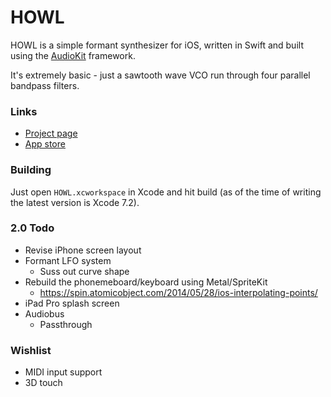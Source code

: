 # HOWL

HOWL is a simple formant synthesizer for iOS, written in Swift and built using the [AudioKit](https://github.com/audiokit/AudioKit) framework.

It's extremely basic - just a sawtooth wave VCO run through four parallel bandpass filters.

### Links

- [Project page](http://protonome.com/apps/howl/)
- [App store](https://itunes.apple.com/us/app/howl-a-formant-synthesizer/id1067562312)

### Building

Just open `HOWL.xcworkspace` in Xcode and hit build (as of the time of writing the latest version is Xcode 7.2).

### 2.0 Todo

- Revise iPhone screen layout
- Formant LFO system
    - Suss out curve shape
- Rebuild the phonemeboard/keyboard using Metal/SpriteKit
    - https://spin.atomicobject.com/2014/05/28/ios-interpolating-points/
- iPad Pro splash screen
- Audiobus
    - Passthrough

### Wishlist

- MIDI input support
- 3D touch

